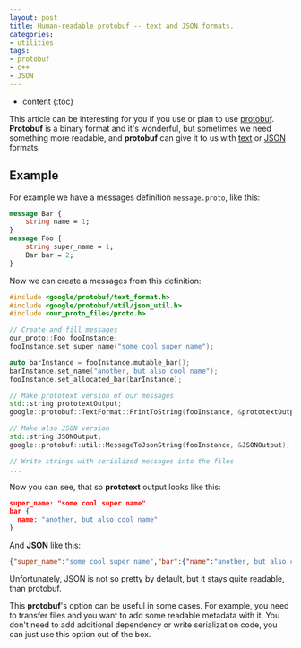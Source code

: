 ```yaml
---
layout: post
title: Human-readable protobuf -- text and JSON formats.
categories:
- utilities
tags:
- protobuf
- c++
- JSON
---
```


* content
{:toc}

This article can be interesting for you if you use or plan to use [protobuf](https://github.com/protocolbuffers/protobuf).
**Protobuf** is a binary format and it's wonderful, but sometimes we need something more readable, and **protobuf** can give it to us with [text](https://developers.google.com/protocol-buffers/docs/reference/cpp/google.protobuf.text_format) or [JSON](https://developers.google.com/protocol-buffers/docs/reference/cpp/google.protobuf.util.json_util) formats.

## Example

For example we have a messages definition `message.proto`, like this:
```protobuf
message Bar {
    string name = 1;
}
message Foo {
    string super_name = 1;
    Bar bar = 2;
}
```
Now we can create a messages from this definition:
```cpp
#include <google/protobuf/text_format.h>
#include <google/protobuf/util/json_util.h>
#include <our_proto_files/proto.h>

// Create and fill messages
our_proto::Foo fooInstance;
fooInstance.set_super_name("some cool super name");

auto barInstance = fooInstance.mutable_bar();
barInstance.set_name("another, but also cool name");
fooInstance.set_allocated_bar(barInstance);

// Make prototext version of our messages
std::string prototextOutput;
google::protobuf::TextFormat::PrintToString(fooInstance, &prototextOutput);

// Make also JSON version
std::string JSONOutput;
google::protobuf::util::MessageToJsonString(fooInstance, &JSONOutput);

// Write strings with serialized messages into the files
...
```
Now you can see, that so **prototext** output looks like this:
```json
super_name: "some cool super name"
bar {
  name: "another, but also cool name"
}
```
And **JSON** like this:
```json
{"super_name":"some cool super name","bar":{"name":"another, but also cool name"}}
```
Unfortunately, JSON is not so pretty by default, but it stays quite readable, than protobuf.

This **protobuf**'s option can be useful in some cases. For example, you need to transfer files and you want to add some readable metadata with it. You don't need to add additional dependency or write serialization code, you can just use this option out of the box.


